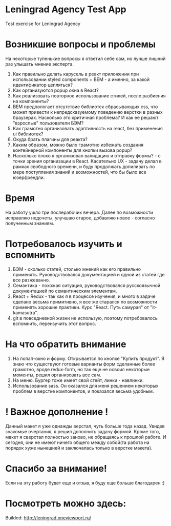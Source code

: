 # Leningrad Agency Test App
Test exercise for Leningrad Agency

# Возникшие вопросы и проблемы

На некоторые тупенькие вопросы я ответил себе сам, но лучше лишний раз улышать мнение эксперта.

1. Как правильно делать карусель в реакт приложении при использовании 
styled components + BEM - а именно, за какой идентификатор цепляться?
2. Как организуются popup окна в React?
3. Как реализовать повторное использование стилей, после разбиения на компоненты?
4. BEM предпологает отсутствие библиотек сбрасывающих css, что может привести к 
непредсказуемому поведению верстки в разных браузерах. Насколько это критичная проблема?
И как ее решают "взрослые" пользователи БЭМ?
5. Как грамотно организовать адаптивность на react, без применения ui библиотек?
6. Окуда брать плагины для реакта? 
7. Каким образом, можно было грамотно избежать создания контейнерной компоненты для 
кнопки вызова popup? 
8. Насколько плохо я организовал валидацию и отправку формы? - с точки зрения организации в React. Касательно UX - задачу делал 
в рамках свободного времени, и буду продолжать допиливать по мере поступления знаний и возможностей, что бы было все юзерфрендли.

# Время 

На работу ушло три послерабочих вечера. Далее по возможности исправляю недочеты, улучшаю старое, добавляю новое - согласно полученным
знаниям.

# Потребовалось изучить и вспомнить

1. БЭМ - сколько статей, столько мнений как его правильно применять. Руководствовался документацией и одной из статей где все разжеванно.
2. Семантика - похожая ситуация, руководствовался русскоязычной документацией по семантическим элементам. 
3. React + Redux - так как я в процессе изучения, и много в задаче сделано весьма примитивно, я все же старался по возможности применять
хорошие практики. Курс "React. Путь самурая" от "it-kamasutra".
4. git в повседневной жизни не использую, поэтому потребовалось вспомнить, переизучить этот вопрос.

# На что обратить внимание

1. На попап-окно и форму. Открывается по кнопке "Купить продукт". Я знаю что существуют готовые варианты форм сделанные более грамотно, вроде redux-form, 
но так еще не освоил некоторые моменты, решил организовать все сам.
2. На меню. Бургер тоже имеет свой стейт, линки - навлинки.
3. Использование sass. Он оказался для меня решением некоторых проблем в верстке компонентов, и показался весьма удобным.

# ! Важное дополнение !

Данный макет я уже однажды верстал, чуть больше года назад. Увидев знакомые очертания, я решил дополнить задачу формой. Кроме того,
макет я сверстал полностью заново, не обращаясь к прошлой работе. И сегодня, они не имеют ничего общего между собой(та работа на порядок
хуже нынешней и заключалась только в верстке макета). 


# Спасибо за внимание!
Если на эту работу будет еще и отзыв, я буду еще больше благодарен :)

# Посмотреть можно здесь:
Builded: http://leningrad.oneviewport.ru/


